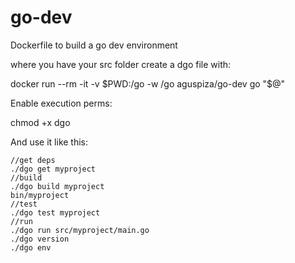 # go-dev
Dockerfile to build a go dev environment

where you have your src folder
create a dgo file with:
  
  docker run --rm -it -v $PWD:/go -w /go aguspiza/go-dev go "$@"

Enable execution perms:
  
  chmod +x dgo

And use it like this:
```
//get deps
./dgo get myproject
//build
./dgo build myproject
bin/myproject
//test
./dgo test myproject
//run
./dgo run src/myproject/main.go
./dgo version
./dgo env
```


